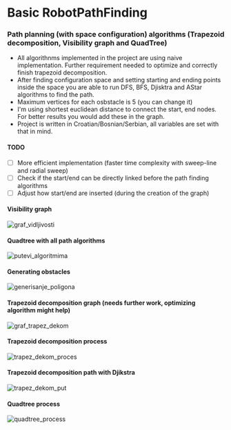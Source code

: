 # Basic RobotPathFinding

### Path planning (with space configuration) algorithms (Trapezoid decomposition, Visibility graph and QuadTree)

- All algorithnms implemented in the project are using naive implementation. Further requirement needed to optimize and correctly finish trapezoid decomposition.
- After finding configuration space and setting starting and ending points inside the space you are able to run DFS, BFS, Djisktra and AStar algorithms to find the path.
- Maximum vertices for each osbstacle is 5 (you can change it)
- I'm using shortest euclidean distance to connect the start, end nodes. For better results you would add these in the graph.
- Project is written in Croatian/Bosnian/Serbian, all variables are set with that in mind.

#### TODO
- [ ] More efficient implementation (faster time complexity with sweep-line and radial sweep)
- [ ] Check if the start/end can be directly linked before the path finding algorithms
- [ ] Adjust how start/end are inserted (during the creation of the graph)

#### Visibility graph
![graf_vidljivosti](https://user-images.githubusercontent.com/60628863/189530788-4c6b9fb1-9f55-43a9-9083-31cc7a195a53.png)
#### Quadtree with all path algorithms
![putevi_algoritmima](https://user-images.githubusercontent.com/60628863/189530793-f0e503b7-2992-4c0d-b27e-2574652bacfe.png)
#### Generating obstacles
![generisanje_poligona](https://user-images.githubusercontent.com/60628863/189530794-40e27950-e83a-4edf-a364-f8dd02d0e83b.png)
#### Trapezoid decomposition graph (needs further work, optimizing algorithm might help)
![graf_trapez_dekom](https://user-images.githubusercontent.com/60628863/189530796-5077155c-b629-4a35-b816-02441db73d50.png)
#### Trapezoid decomposition process 
![trapez_dekom_proces](https://user-images.githubusercontent.com/60628863/189530797-27f0d6b4-0d49-4e1b-8b97-7b4b6e854c60.png)
#### Trapezoid decomposition path with Djikstra
![trapez_dekom_put](https://user-images.githubusercontent.com/60628863/189530798-51cf54af-6c80-4b11-a6cb-26759eb97f8e.png)
#### Quadtree process
![quadtree_process](https://user-images.githubusercontent.com/60628863/189530799-49dff7e9-ee9b-4a6d-a2a0-45b8cd5e2157.png)
